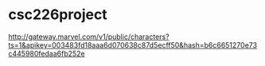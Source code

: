 # csc226project

http://gateway.marvel.com/v1/public/characters?ts=1&apikey=003483fd18aaa6d070638c87d5ecff50&hash=b6c6651270e73c445980fedaa6fb252e
